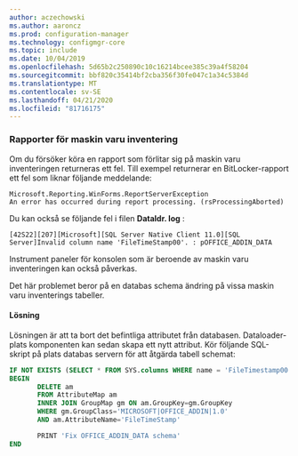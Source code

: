 ```yaml
---
author: aczechowski
ms.author: aaroncz
ms.prod: configuration-manager
ms.technology: configmgr-core
ms.topic: include
ms.date: 10/04/2019
ms.openlocfilehash: 5d65b2c250890c10c16214bcee385c39a4f58204
ms.sourcegitcommit: bbf820c35414bf2cba356f30fe047c1a34c5384d
ms.translationtype: MT
ms.contentlocale: sv-SE
ms.lasthandoff: 04/21/2020
ms.locfileid: "81716175"
---
```

### <a name="hardware-inventory-reports"></a><a name="ki_hinv"></a>Rapporter för maskin varu inventering

<!--5468413-->
Om du försöker köra en rapport som förlitar sig på maskin varu inventeringen returneras ett fel. Till exempel returnerar en BitLocker-rapport ett fel som liknar följande meddelande:

```
Microsoft.Reporting.WinForms.ReportServerException
An error has occurred during report processing. (rsProcessingAborted)
```

Du kan också se följande fel i filen **Dataldr. log** :

`[42S22][207][Microsoft][SQL Server Native Client 11.0][SQL Server]Invalid column name 'FileTimeStamp00'. : pOFFICE_ADDIN_DATA`

Instrument paneler för konsolen som är beroende av maskin varu inventeringen kan också påverkas.

Det här problemet beror på en databas schema ändring på vissa maskin varu inventerings tabeller.

#### <a name="workaround"></a>Lösning

Lösningen är att ta bort det befintliga attributet från databasen. Dataloader-plats komponenten kan sedan skapa ett nytt attribut. Kör följande SQL-skript på plats databas servern för att åtgärda tabell schemat:

``` SQL
IF NOT EXISTS (SELECT * FROM SYS.columns WHERE name = 'FileTimestamp00' AND object_id = OBJECT_ID('OFFICE_ADDIN_DATA'))
BEGIN
       DELETE am
       FROM AttributeMap am
       INNER JOIN GroupMap gm ON am.GroupKey=gm.GroupKey
       WHERE gm.GroupClass='MICROSOFT|OFFICE_ADDIN|1.0'
       AND am.AttributeName='FileTimeStamp'

       PRINT 'Fix OFFICE_ADDIN_DATA schema'
END
```
